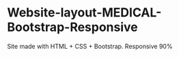 # Website-layout-MEDICAL-Bootstrap-Responsive
Site made with HTML + CSS + Bootstrap. Responsive 90%
